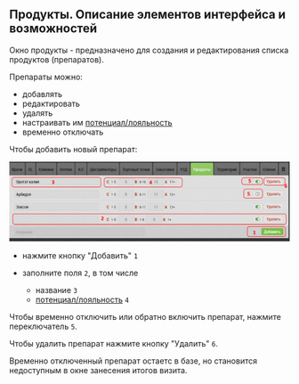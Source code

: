 ## Продукты. Описание элементов интерфейса и возможностей

Окно продукты - предназначено для создания и редактирования списка продуктов (препаратов).

Препараты можно:
- добавлять
- редактировать
- удалять
- настраивать им [потенциал/лояльность](database-product-pl.html)
- временно отключать

Чтобы добавить новый препарат: 

![](../images/database-product.png)

- нажмите кнопку "Добавить" `1`
- заполните поля `2`, в том числе

   - название `3`
   - [потенциал/лояльность](database-product-pl.html) `4`

Чтобы временно отключить или обратно включить препарат, нажмите переключатель `5`.

Чтобы удалить препарат нажмите кнопку "Удалить" `6`.

Временно отключенный препарат остаетс в базе, но становится недоступным в окне занесения итогов визита.
